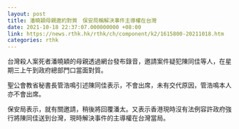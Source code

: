 ```yaml
---
layout: post
title: 潘曉穎母親邀約對質　保安局稱解決事件主導權在台灣
date: 2021-10-18 22:37:07.000000000 +08:00
link: https://news.rthk.hk/rthk/ch/component/k2/1615800-20211018.htm
categories: rthk
---
```


台灣殺人案死者潘曉穎的母親透過網台發布錄音，邀請案件疑犯陳同佳等人，在星期三上午到政府總部門口當面對質。

聖公會教省秘書長管浩鳴引述陳同佳表示，不會出席，未有交代原因，管浩鳴本人亦不會出席。

保安局表示，就有關邀請，稍後將回覆潘太。又表示香港現時沒有法例容許政府強行將陳同佳送到台灣，現時解決事件的主導權在台灣當局。
